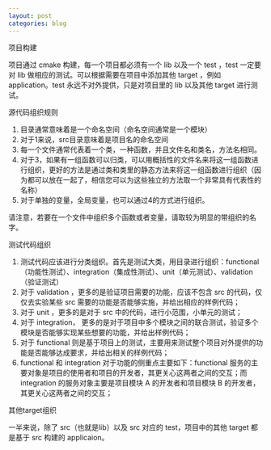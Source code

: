 ```yaml
---
layout: post
categories: blog
---
```




项目构建

项目通过 cmake 构建，每一个项目都必须有一个 lib 以及一个 test ，test 一定要对 lib 做相应的测试。可以根据需要在项目中添加其他 target ，例如 application。test 永远不对外提供，只是对项目里的 lib 以及其他 target 进行测试。



源代码组织规则

1. 目录通常意味着是一个命名空间（命名空间通常是一个模块）
2. 对于1来说，src目录意味着是项目名的命名空间
3. 每一个文件通常代表着一个类，一种函数，并且文件名和类名，方法名相同。
4. 对于3，如果有一组函数可以归类，可以用概括性的文件名来将这一组函数进行组织，更好的方法是通过类和类里的静态方法来将这一组函数进行组织（因为都可以放在一起了，相信您可以为这些独立的方法取一个非常具有代表性的名称）
5. 对于单独的变量，全局变量，也可以通过4的方式进行组织。

请注意，若要在一个文件中组织多个函数或者变量，请取较为明显的带组织的名字。



测试代码组织

1. 测试代码应该进行分类组织。首先是测试大类，用目录进行组织：functional（功能性测试）、integration（集成性测试）、unit（单元测试）、validation（验证测试）
2. 对于 validation ，更多的是验证项目需要的功能，应该不包含 src 的代码，仅仅去实验某些 src 需要的功能是否能够实施，并给出相应的样例代码；
3. 对于 unit ，更多的是对于 src 中的代码，进行小范围，小单元的测试；
4. 对于 integration， 更多的是对于项目中多个模块之间的联合测试，验证多个模块是否能够实现某些想要的功能，并给出样例代码；
5. 对于 functional 则是基于项目上的测试，主要用来测试整个项目对外提供的功能是否能够达成要求，并给出相关的样例代码；
6. functional 和 integration 对于功能的侧重点主要如下：functional 服务的主要对象是项目的使用者和项目的开发者，其更关心这两者之间的交互；而 integration 的服务对象主要是项目模块 A 的开发者和项目模块 B 的开发者，其更关心这两者之间的交互；



其他target组织

一半来说，除了 src（也就是lib）以及 src 对应的 test，项目中的其他 target 都是基于 src 构建的 applicaion。